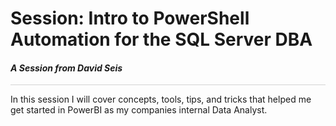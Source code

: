 # Session: Intro to PowerShell Automation for the SQL Server DBA 

#### <i>A Session from David Seis</i>

<p style="border-bottom: 1px solid lightgrey;"></p>

In this session I will cover concepts, tools, tips, and tricks that helped me get started in PowerBI as my companies internal Data Analyst. 

<dl>